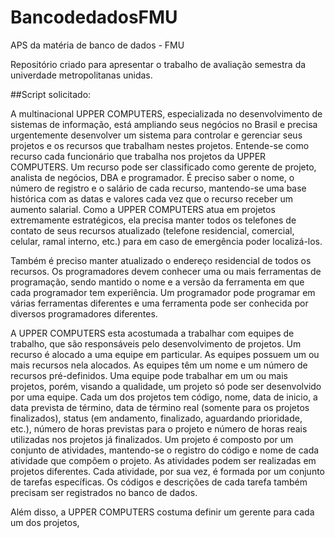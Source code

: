 # BancodedadosFMU
APS da matéria de banco de dados - FMU

Repositório criado para apresentar o trabalho de avaliação semestra da univerdade metropolitanas unidas. 

##Script solicitado: 


A multinacional UPPER COMPUTERS, especializada no desenvolvimento de sistemas de informação, está 
ampliando seus negócios no Brasil e precisa urgentemente desenvolver um sistema para controlar e gerenciar 
seus projetos e os recursos que trabalham nestes projetos. 
Entende-se como recurso cada funcionário que trabalha nos projetos da UPPER COMPUTERS. Um recurso 
pode ser classificado como gerente de projeto, analista de negócios, DBA e programador. É preciso saber o 
nome, o número de registro e o salário de cada recurso, mantendo-se uma base histórica com as datas e valores 
cada vez que o recurso receber um aumento salarial. Como a UPPER COMPUTERS atua em projetos 
extremamente estratégicos, ela precisa manter todos os telefones de contato de seus recursos atualizado 
(telefone residencial, comercial, celular, ramal interno, etc.) para em caso de emergência poder localizá-los. 

Também é preciso manter atualizado o endereço residencial de todos os recursos. Os programadores devem 
conhecer uma ou mais ferramentas de programação, sendo mantido o nome e a versão da ferramenta em que 
cada programador tem experiência. Um programador pode programar em várias ferramentas diferentes e uma 
ferramenta pode ser conhecida por diversos programadores diferentes. 

A UPPER COMPUTERS esta acostumada a trabalhar com equipes de trabalho, que são responsáveis pelo 
desenvolvimento de projetos. Um recurso é alocado a uma equipe em particular. As equipes possuem um ou 
mais recursos nela alocados. As equipes têm um nome e um número de recursos pré-definidos. Uma equipe 
pode trabalhar em um ou mais projetos, porém, visando a qualidade, um projeto só pode ser desenvolvido por 
uma equipe. Cada um dos projetos tem código, nome, data de inicio, a data prevista de término, data de término 
real (somente para os projetos finalizados), status (em andamento, finalizado, aguardando prioridade, etc.), 
número de horas previstas para o projeto e número de horas reais utilizadas nos projetos já finalizados. Um 
projeto é composto por um conjunto de atividades, mantendo-se o registro do código e nome de cada atividade 
que compõem o projeto. As atividades podem ser realizadas em projetos diferentes. 
Cada atividade, por sua vez, é formada por um conjunto de tarefas específicas. Os códigos e descrições de 
cada tarefa também precisam ser registrados no banco de dados. 

Além disso, a UPPER COMPUTERS costuma definir um gerente para cada um dos projetos,
